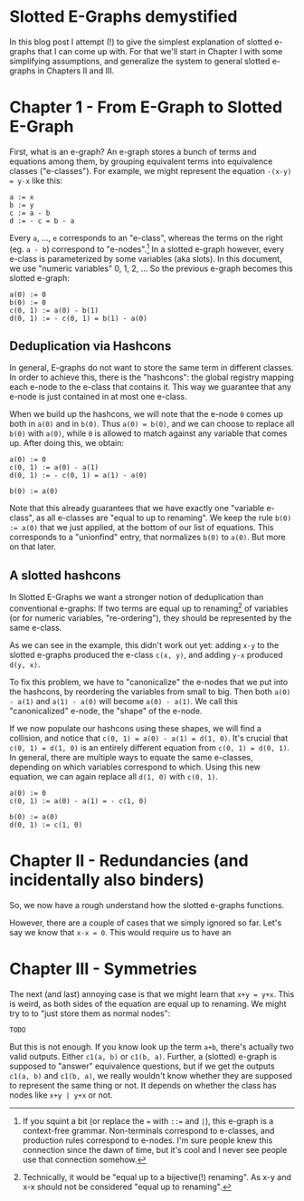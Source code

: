 Slotted E-Graphs demystified
============================

In this blog post I attempt (!) to give the simplest explanation of slotted e-graphs that I can come up with.
For that we'll start in Chapter I with some simplifying assumptions, and generalize the system to general slotted e-graphs in Chapters II and III.

# Chapter 1 - From E-Graph to Slotted E-Graph
First, what is an e-graph?
An e-graph stores a bunch of terms and equations among them, by grouping equivalent terms into equivalence classes ("e-classes").
For example, we might represent the equation `-(x-y) = y-x` like this:

```
a := x
b := y
c := a - b
d := - c = b - a
```

Every `a`, ..., `e` corresponds to an "e-class", whereas the terms on the right (eg. `a - b`) correspond to "e-nodes".[^grammar]
In a slotted e-graph however, every e-class is parameterized by some variables (aka slots).
In this document, we use "numeric variables" 0, 1, 2, ...
So the previous e-graph becomes this slotted e-graph:

```
a(0) := 0
b(0) := 0
c(0, 1) := a(0) - b(1)
d(0, 1) := - c(0, 1) = b(1) - a(0)
```

## Deduplication via Hashcons

In general, E-graphs do not want to store the same term in different classes.
In order to achieve this, there is the "hashcons": the global registry mapping each e-node to the e-class that contains it.
This way we guarantee that any e-node is just contained in at most one e-class.

When we build up the hashcons, we will note that the e-node `0` comes up both in `a(0)` and in `b(0)`.
Thus `a(0) = b(0)`, and we can choose to replace all `b(0)` with `a(0)`, while `0` is allowed to match against any variable that comes up.
After doing this, we obtain:

```
a(0) := 0
c(0, 1) := a(0) - a(1)
d(0, 1) := - c(0, 1) = a(1) - a(0)

b(0) := a(0)
```

Note that this already guarantees that we have exactly one "variable e-class", as all e-classes are "equal to up to renaming".
We keep the rule `b(0) := a(0)` that we just applied, at the bottom of our list of equations.
This corresponds to a "unionfind" entry, that normalizes `b(0)` to `a(0)`. But more on that later.

## A slotted hashcons

In Slotted E-Graphs we want a stronger notion of deduplication than conventional e-graphs:
If two terms are equal up to renaming[^bij] of variables (or for numeric variables, "re-ordering"), they should be represented by the same e-class.

As we can see in the example, this didn't work out yet: adding `x-y` to the slotted e-graphs produced the e-class `c(x, y)`, and adding `y-x` produced `d(y, x)`.

To fix this problem, we have to "canonicalize" the e-nodes that we put into the hashcons, by reordering the variables from small to big.
Then both `a(0) - a(1)` and `a(1) - a(0)` will become `a(0) - a(1)`. We call this "canonicalized" e-node, the "shape" of the e-node.

If we now populate our hashcons using these shapes, we will find a collision, and notice that `c(0, 1) = a(0) - a(1) = d(1, 0)`.
It's crucial that `c(0, 1) = d(1, 0)` is an entirely different equation from `c(0, 1) = d(0, 1)`.
In general, there are multiple ways to equate the same e-classes, depending on which variables correspond to which.
Using this new equation, we can again replace all `d(1, 0)` with `c(0, 1)`.

```
a(0) := 0
c(0, 1) := a(0) - a(1) = - c(1, 0)

b(0) := a(0)
d(0, 1) := c(1, 0)
```

# Chapter II - Redundancies (and incidentally also binders)
So, we now have a rough understand how the slotted e-graphs functions.

However, there are a couple of cases that we simply ignored so far.
Let's say we know that `x-x = 0`. This would require us to have an 

# Chapter III - Symmetries
The next (and last) annoying case is that we might learn that `x+y = y+x`.
This is weird, as both sides of the equation are equal up to renaming.
We might try to to "just store them as normal nodes":

```
TODO
```

But this is not enough.
If you know look up the term `a+b`, there's actually two valid outputs. Either `c1(a, b)` or `c1(b, a)`.
Further, a (slotted) e-graph is supposed to "answer" equivalence questions, but if we get the outputs `c1(a, b)` and `c1(b, a)`, we really wouldn't know whether they are supposed to represent the same thing or not.
It depends on whether the class has nodes like `x+y | y+x` or not.

[^bij]: Technically, it would be "equal up to a bijective(!) renaming". As x-y and x-x should not be considered "equal up to renaming".
[^grammar]: If you squint a bit (or replace the `=` with `::=` and `|`), this e-graph is a context-free grammar. Non-terminals correspond to e-classes, and production rules correspond to e-nodes. I'm sure people knew this connection since the dawn of time, but it's cool and I never see people use that connection somehow.
